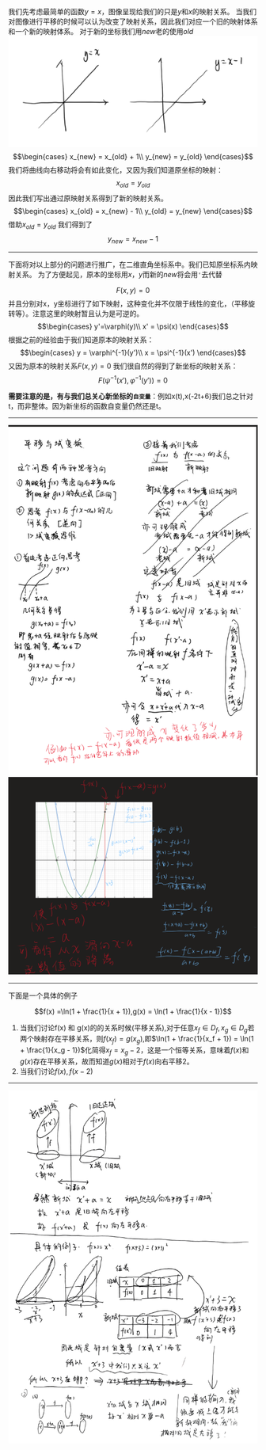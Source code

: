 我们先考虑最简单的函数$y=x$，图像呈现给我们的只是$y$和$x$的映射关系。
当我们对图像进行平移的时候可以认为改变了映射关系，因此我们对应一个旧的映射体系和一个新的映射体系。
对于新的坐标我们用$new$老的使用$old$
![Alt text](image-2.png)
$$\begin{cases}
    x_{new} = x_{old} + 1\\
    y_{new} = y_{old}
\end{cases}$$
我们将曲线向右移动将会有如此变化，又因为我们知道原坐标的映射：
$$x_{old} = y_{old}$$
因此我们写出通过原映射关系得到了新的映射关系。
$$\begin{cases}
    x_{old} = x_{new} - 1\\
    y_{old} = y_{new}
\end{cases}$$
借助$x_{old} = y_{old}$
我们得到了
$$y_{new} = x_{new} - 1$$

---

下面将对以上部分的问题进行推广，在二维直角坐标系中。我们已知原坐标系内映射关系。
为了方便起见，原本的坐标用$x$，$y$而新的$new$将会用`'`去代替

$$F(x,y)=0$$
并且分别对x，y坐标进行了如下映射，这种变化并不仅限于线性的变化，（平移旋转等）。注意这里的映射暂且认为是可逆的。
$$\begin{cases}
    y'=\varphi(y)\\
    x' = \psi(x)
\end{cases}$$
根据之前的经验由于我们知道原本的映射关系：
$$\begin{cases}
    y = \varphi^{-1}(y')\\
    x = \psi^{-1}(x')
\end{cases}$$
又因为原本的映射关系$F(x,y)=0$
我们很自然的得到了新坐标的映射关系：
$$F(\psi^{-1}(x'),\varphi^{-1}(y'))=0$$

**需要注意的是，有与我们总关心新坐标的`自变量`**：例如x(t),x(-2t+6)我们总之针对t，而非整体。因为新坐标的函数自变量仍然还是t。


---

![alt text](image-1.png) 
![alt text](image-3.png)


---

下面是一个具体的例子

$$f(x) =\ln(1 + \frac{1}{x + 1}),g(x) = \ln(1 + \frac{1}{x - 1})$$

1. 当我们讨论f(x) 和 g(x)的的关系时候(平移关系),对于任意$x_f \in D_f,x_g\in D_g$若两个映射存在平移关系，则$f(x_f) = g(x_g)$,即$\ln(1 + \frac{1}{x_f + 1}) = \ln(1 + \frac{1}{x_g - 1})$化简得$x_f = x_g - 2$，这是一个恒等关系，意味着$f(x)$和$g(x)$存在平移关系，故而知道$g(x)$相对于$f(x)$向右平移2。
2. 当我们讨论$f(x),f(x-2)$  

---
![最新研究,相对性](cdaa941055c9089810f3414955b1dff.jpg)